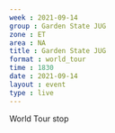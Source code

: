 ```yaml
---
week : 2021-09-14
group : Garden State JUG
zone : ET
area : NA
title : Garden State JUG
format : world_tour
time : 1830
date : 2021-09-14
layout : event
type : live
---
```

World Tour stop
